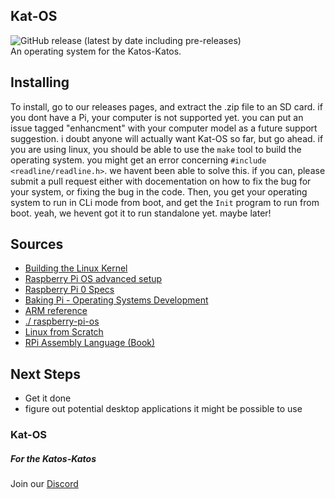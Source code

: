 ## Kat-OS
![GitHub release (latest by date including pre-releases)](https://img.shields.io/github/v/release/ShortsKing/Kat-OS?include_prereleases&style=for-the-badge)<br>
An operating system for the Katos-Katos.

## Installing
To install, go to our releases pages, and extract the .zip file to an SD card. if you dont have a Pi, your computer is not supported yet. you can put an issue tagged "enhancment" with your computer model as a future support suggestion. i doubt anyone will actually want Kat-OS so far, but go ahead. if you are using linux, you should be able to use the `make` tool to build the operating system. you might get an error concerning `#include <readline/readline.h>`. we havent been able to solve this. if you can, please submit a pull request either with docementation on how to fix the bug for your system, or fixing the bug in the code. Then, you get your operating system to run in CLi mode from boot, and get the `Init` program to run from boot. yeah, we hevent got it to run standalone yet. maybe later!

## Sources
 * [Building the Linux Kernel](https://www.raspberrypi.com/documentation/computers/linux_kernel.html#building-the-kernel-locally)
 * [Raspberry Pi OS advanced setup](https://elinux.org/RPi_Advanced_Setup)
 * [Raspberry Pi 0 Specs](https://cdn.sparkfun.com/assets/learn_tutorials/6/7/6/PiZero_1.pdf)
 * [Baking Pi - Operating Systems Development](https://www.cl.cam.ac.uk/projects/raspberrypi/tutorials/os/downloads.html)
 * [ARM reference](https://www.keil.com/support/man/docs/armasm/armasm_dom1361289850039.htm)
 * [./ raspberry-pi-os](https://s-matyukevich.github.io/raspberry-pi-os/docs/lesson01/rpi-os.html)
 * [Linux from Scratch](https://www.linuxfromscratch.org/lfs/read.html)
 * [RPi Assembly Language (Book)](https://www.brucesmith.info/rosal.html)

## Next Steps
 * Get it done
 * figure out potential desktop applications it might be possible to use

### Kat-OS
##### For the Katos-Katos

Join our [Discord](https://discord.gg/7wTTChaPj8)
